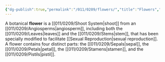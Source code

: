 ```yaml
---
{"dg-publish":true,"permalink":"/011/0209/flowers/","title":"Flowers","tags":["BIOL412"],"created":"2024-09-26T15:18:32.000-07:00","updated":"2025-01-22T00:37:30.949-08:00"}
---
```


A botanical **flower** is a [[011/0209/Shoot System\|shoot]] from an [[011/0209/Angiosperms\|angiosperm]], including both the [[011/0209/Leaves\|leaves]] and the [[011/0209/Stems\|stem]], that has been specially modified to facilitate [[Sexual Reproduction\|sexual reproduction]]. A flower contains four distinct parts: the [[011/0209/Sepals\|sepal]], the [[011/0209/Petals\|petal]], the [[011/0209/Stamens\|stamen]], and the [[011/0209/Pistils\|pistil]].